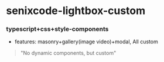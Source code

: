 # senixcode-lightbox-custom

### typescript+css+style-components

- features: masonry+gallery(image video)+modal, All custom

> "No dynamic components, but custom"
